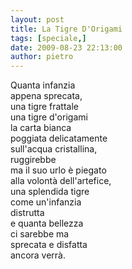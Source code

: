 ```yaml
---
layout: post
title: La Tigre D'Origami
tags: [speciale,]
date: 2009-08-23 22:13:00
author: pietro
---
```

Quanta infanzia<br/>appena sprecata,<br/>una tigre frattale<br/>una tigre d'origami<br/>la carta bianca<br/>poggiata delicatamente<br/>sull'acqua cristallina,<br/>ruggirebbe<br/>ma il suo urlo è piegato<br/>alla volontà dell'artefice,<br/>una splendida tigre<br/>come un'infanzia<br/>distrutta<br/>e quanta bellezza<br/>ci sarebbe ma<br/>sprecata e disfatta<br/>ancora verrà.
